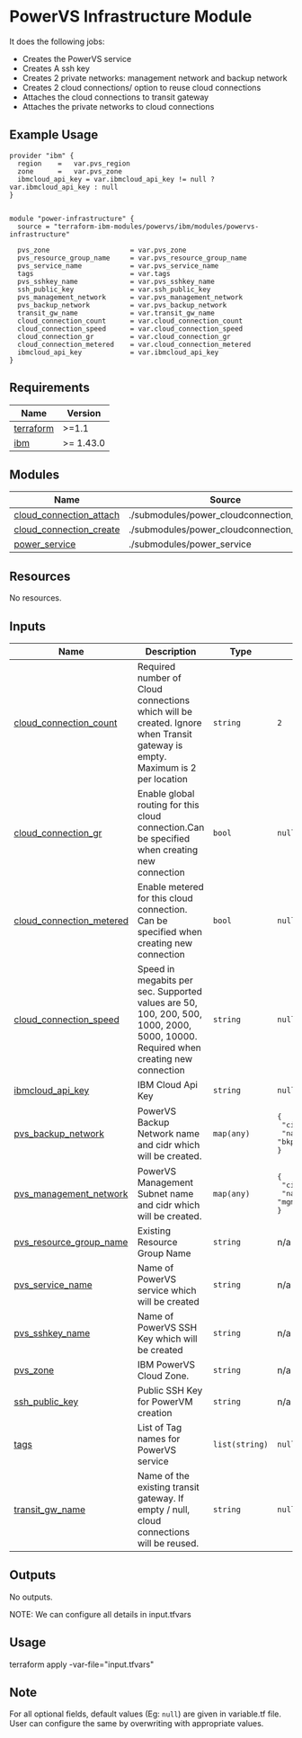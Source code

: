 # PowerVS Infrastructure Module

It does the following jobs:
- Creates the PowerVS service
- Creates A ssh key
- Creates 2 private networks: management network and backup network
- Creates 2 cloud connections/ option to reuse cloud connections
- Attaches the cloud connections to transit gateway
- Attaches the private networks to cloud connections

## Example Usage
```
provider "ibm" {
  region    =   var.pvs_region
  zone      =   var.pvs_zone
  ibmcloud_api_key = var.ibmcloud_api_key != null ? var.ibmcloud_api_key : null
}


module "power-infrastructure" {
  source = "terraform-ibm-modules/powervs/ibm/modules/powervs-infrastructure"

  pvs_zone                    = var.pvs_zone
  pvs_resource_group_name     = var.pvs_resource_group_name
  pvs_service_name            = var.pvs_service_name
  tags                        = var.tags
  pvs_sshkey_name             = var.pvs_sshkey_name
  ssh_public_key              = var.ssh_public_key
  pvs_management_network      = var.pvs_management_network
  pvs_backup_network          = var.pvs_backup_network
  transit_gw_name             = var.transit_gw_name
  cloud_connection_count      = var.cloud_connection_count
  cloud_connection_speed      = var.cloud_connection_speed
  cloud_connection_gr         = var.cloud_connection_gr
  cloud_connection_metered    = var.cloud_connection_metered
  ibmcloud_api_key            = var.ibmcloud_api_key
}
```


<!-- BEGINNING OF PRE-COMMIT-TERRAFORM DOCS HOOK -->
## Requirements

| Name | Version |
|------|---------|
| <a name="requirement_terraform"></a> [terraform](#requirement\_terraform) | >=1.1 |
| <a name="requirement_ibm"></a> [ibm](#requirement\_ibm) | >= 1.43.0 |

## Modules

| Name | Source | Version |
|------|--------|---------|
| <a name="module_cloud_connection_attach"></a> [cloud\_connection\_attach](#module\_cloud\_connection\_attach) | ./submodules/power_cloudconnection_attach | n/a |
| <a name="module_cloud_connection_create"></a> [cloud\_connection\_create](#module\_cloud\_connection\_create) | ./submodules/power_cloudconnection_create | n/a |
| <a name="module_power_service"></a> [power\_service](#module\_power\_service) | ./submodules/power_service | n/a |

## Resources

No resources.

## Inputs

| Name | Description | Type | Default | Required |
|------|-------------|------|---------|:--------:|
| <a name="input_cloud_connection_count"></a> [cloud\_connection\_count](#input\_cloud\_connection\_count) | Required number of Cloud connections which will be created. Ignore when Transit gateway is empty. Maximum is 2 per location | `string` | `2` | no |
| <a name="input_cloud_connection_gr"></a> [cloud\_connection\_gr](#input\_cloud\_connection\_gr) | Enable global routing for this cloud connection.Can be specified when creating new connection | `bool` | `null` | no |
| <a name="input_cloud_connection_metered"></a> [cloud\_connection\_metered](#input\_cloud\_connection\_metered) | Enable metered for this cloud connection. Can be specified when creating new connection | `bool` | `null` | no |
| <a name="input_cloud_connection_speed"></a> [cloud\_connection\_speed](#input\_cloud\_connection\_speed) | Speed in megabits per sec. Supported values are 50, 100, 200, 500, 1000, 2000, 5000, 10000. Required when creating new connection | `string` | `null` | no |
| <a name="input_ibmcloud_api_key"></a> [ibmcloud\_api\_key](#input\_ibmcloud\_api\_key) | IBM Cloud Api Key | `string` | `null` | no |
| <a name="input_pvs_backup_network"></a> [pvs\_backup\_network](#input\_pvs\_backup\_network) | PowerVS Backup Network name and cidr which will be created. | `map(any)` | <pre>{<br>  "cidr": "10.52.0.0/24",<br>  "name": "bkp_net"<br>}</pre> | no |
| <a name="input_pvs_management_network"></a> [pvs\_management\_network](#input\_pvs\_management\_network) | PowerVS Management Subnet name and cidr which will be created. | `map(any)` | <pre>{<br>  "cidr": "10.51.0.0/24",<br>  "name": "mgmt_net"<br>}</pre> | no |
| <a name="input_pvs_resource_group_name"></a> [pvs\_resource\_group\_name](#input\_pvs\_resource\_group\_name) | Existing Resource Group Name | `string` | n/a | yes |
| <a name="input_pvs_service_name"></a> [pvs\_service\_name](#input\_pvs\_service\_name) | Name of PowerVS service which will be created | `string` | n/a | yes |
| <a name="input_pvs_sshkey_name"></a> [pvs\_sshkey\_name](#input\_pvs\_sshkey\_name) | Name of PowerVS SSH Key which will be created | `string` | n/a | yes |
| <a name="input_pvs_zone"></a> [pvs\_zone](#input\_pvs\_zone) | IBM PowerVS Cloud Zone. | `string` | n/a | yes |
| <a name="input_ssh_public_key"></a> [ssh\_public\_key](#input\_ssh\_public\_key) | Public SSH Key for PowerVM creation | `string` | n/a | yes |
| <a name="input_tags"></a> [tags](#input\_tags) | List of Tag names for PowerVS service | `list(string)` | `null` | no |
| <a name="input_transit_gw_name"></a> [transit\_gw\_name](#input\_transit\_gw\_name) | Name of the existing transit gateway. If empty / null, cloud connections will be reused. | `string` | `null` | no |

## Outputs

No outputs.
<!-- END OF PRE-COMMIT-TERRAFORM DOCS HOOK -->

NOTE: We can configure all details in input.tfvars

## Usage

terraform apply -var-file="input.tfvars"

## Note

For all optional fields, default values (Eg: `null`) are given in variable.tf file. User can configure the same by overwriting with appropriate values.
